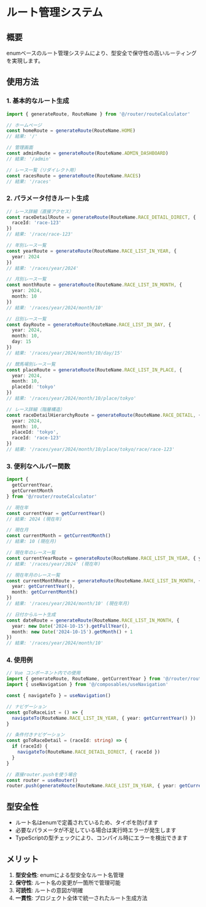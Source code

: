 # ルート管理システム

## 概要

enumベースのルート管理システムにより、型安全で保守性の高いルーティングを実現します。

## 使用方法

### 1. 基本的なルート生成

```typescript
import { generateRoute, RouteName } from '@/router/routeCalculator'

// ホームページ
const homeRoute = generateRoute(RouteName.HOME)
// 結果: '/'

// 管理画面
const adminRoute = generateRoute(RouteName.ADMIN_DASHBOARD)
// 結果: '/admin'

// レース一覧（リダイレクト用）
const racesRoute = generateRoute(RouteName.RACES)
// 結果: '/races'
```

### 2. パラメータ付きルート生成

```typescript
// レース詳細（直接アクセス）
const raceDetailRoute = generateRoute(RouteName.RACE_DETAIL_DIRECT, {
  raceId: 'race-123'
})
// 結果: '/race/race-123'

// 年別レース一覧
const yearRoute = generateRoute(RouteName.RACE_LIST_IN_YEAR, {
  year: 2024
})
// 結果: '/races/year/2024'

// 月別レース一覧
const monthRoute = generateRoute(RouteName.RACE_LIST_IN_MONTH, {
  year: 2024,
  month: 10
})
// 結果: '/races/year/2024/month/10'

// 日別レース一覧
const dayRoute = generateRoute(RouteName.RACE_LIST_IN_DAY, {
  year: 2024,
  month: 10,
  day: 15
})
// 結果: '/races/year/2024/month/10/day/15'

// 競馬場別レース一覧
const placeRoute = generateRoute(RouteName.RACE_LIST_IN_PLACE, {
  year: 2024,
  month: 10,
  placeId: 'tokyo'
})
// 結果: '/races/year/2024/month/10/place/tokyo'

// レース詳細（階層構造）
const raceDetailHierarchyRoute = generateRoute(RouteName.RACE_DETAIL, {
  year: 2024,
  month: 10,
  placeId: 'tokyo',
  raceId: 'race-123'
})
// 結果: '/races/year/2024/month/10/place/tokyo/race/race-123'
```

### 3. 便利なヘルパー関数

```typescript
import { 
  getCurrentYear,
  getCurrentMonth
} from '@/router/routeCalculator'

// 現在年
const currentYear = getCurrentYear()
// 結果: 2024 (現在年)

// 現在月
const currentMonth = getCurrentMonth()
// 結果: 10 (現在月)

// 現在年のレース一覧
const currentYearRoute = generateRoute(RouteName.RACE_LIST_IN_YEAR, { year: getCurrentYear() })
// 結果: '/races/year/2024' (現在年)

// 現在年月のレース一覧
const currentMonthRoute = generateRoute(RouteName.RACE_LIST_IN_MONTH, { 
  year: getCurrentYear(), 
  month: getCurrentMonth() 
})
// 結果: '/races/year/2024/month/10' (現在年月)

// 日付からルート生成
const dateRoute = generateRoute(RouteName.RACE_LIST_IN_MONTH, {
  year: new Date('2024-10-15').getFullYear(),
  month: new Date('2024-10-15').getMonth() + 1
})
// 結果: '/races/year/2024/month/10'
```

### 4. 使用例

```typescript
// Vue コンポーネント内での使用
import { generateRoute, RouteName, getCurrentYear } from '@/router/routeCalculator'
import { useNavigation } from '@/composables/useNavigation'

const { navigateTo } = useNavigation()

// ナビゲーション
const goToRaceList = () => {
  navigateTo(RouteName.RACE_LIST_IN_YEAR, { year: getCurrentYear() })
}

// 条件付きナビゲーション
const goToRaceDetail = (raceId: string) => {
  if (raceId) {
    navigateTo(RouteName.RACE_DETAIL_DIRECT, { raceId })
  }
}

// 直接router.pushを使う場合
const router = useRouter()
router.push(generateRoute(RouteName.RACE_LIST_IN_YEAR, { year: getCurrentYear() }))
```
## 型安全性

- ルート名はenumで定義されているため、タイポを防げます
- 必要なパラメータが不足している場合は実行時エラーが発生します
- TypeScriptの型チェックにより、コンパイル時にエラーを検出できます

## メリット

1. **型安全性**: enumによる型安全なルート名管理
2. **保守性**: ルート名の変更が一箇所で管理可能
3. **可読性**: ルートの意図が明確
4. **一貫性**: プロジェクト全体で統一されたルート生成方法
